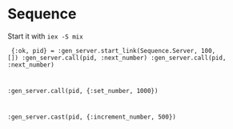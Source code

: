 # Sequence

Start it with `iex -S mix`


<code><pre>
{:ok, pid} = :gen_server.start_link(Sequence.Server, 100, [])
:gen_server.call(pid, :next_number)
:gen_server.call(pid, :next_number)

:gen_server.call(pid, {:set_number, 1000})

:gen_server.cast(pid, {:increment_number, 500})
</pre></code>

